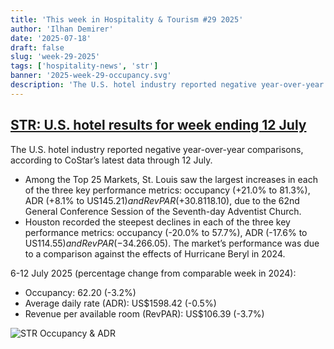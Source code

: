 ```yaml
---
title: 'This week in Hospitality & Tourism #29 2025'
author: 'Ilhan Demirer'
date: '2025-07-18'
draft: false
slug: 'week-29-2025'
tags: ['hospitality-news', 'str']
banner: '2025-week-29-occupancy.svg'
description: 'The U.S. hotel industry reported negative year-over-year comparisons, according to CoStar’s latest data through 12 July.'
---
```


## [STR: U.S. hotel results for week ending 12 July](https://str.com/press-release/us-hotel-results-week-ending-12-july)

The U.S. hotel industry reported negative year-over-year comparisons, according to CoStar’s latest data through 12 July.

- Among the Top 25 Markets, St. Louis saw the largest increases in each of the three key performance metrics: occupancy (+21.0% to 81.3%), ADR (+8.1% to US$145.21) and RevPAR (+30.8% to US$118.10), due to the 62nd General Conference Session of the Seventh-day Adventist Church.
- Houston recorded the steepest declines in each of the three key performance metrics: occupancy (-20.0% to 57.7%), ADR (-17.6% to US$114.55) and RevPAR (-34.2% to US$66.05). The market’s performance was due to a comparison against the effects of Hurricane Beryl in 2024.

6-12 July 2025 (percentage change from comparable week in 2024):

- Occupancy: 62.20 (-3.2%)
- Average daily rate (ADR): US$1598.42 (-0.5%)
- Revenue per available room (RevPAR): US$106.39 (-3.7%)

![STR Occupancy & ADR](/images/blogimages/2025-week-29-occupancy.svg)
